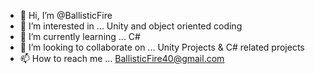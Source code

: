 - 👋 Hi, I’m @BallisticFire
- 👀 I’m interested in ... Unity and  object oriented coding
- 🌱 I’m currently learning ... C#
- 💞️ I’m looking to collaborate on ... Unity Projects & C# related projects
- 📫 How to reach me ... BallisticFire40@gmail.com

<!---
BallisticFire/BallisticFire is a ✨ special ✨ repository because its `README.md` (this file) appears on your GitHub profile.
You can click the Preview link to take a look at your changes.
--->
